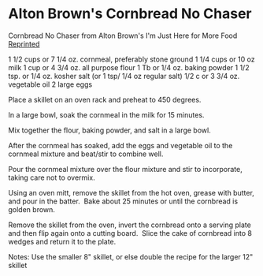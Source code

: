 # Alton Brown's Cornbread No Chaser

Cornbread No Chaser
from Alton Brown's I'm Just Here for More Food
[Reprinted](http://ediblegivens.blogspot.com/2010/11/alton-browns-cornbread-no-chaser.html)

1 1/2 cups or 7 1/4 oz. cornmeal, preferably stone ground
1 1/4 cups or 10 oz milk
1 cup or 4 3/4 oz. all purpose flour
1 Tb or 1/4 oz. baking powder
1 1/2 tsp. or 1/4 oz. kosher salt (or 1 tsp/ 1/4 oz regular salt)
1/2 c or 3 3/4 oz. vegetable oil
2 large eggs

Place a skillet on an oven rack and preheat to 450 degrees.

In a large bowl, soak the cornmeal in the milk for 15 minutes.

Mix together the flour, baking powder, and salt in a large bowl.

After the cornmeal has soaked, add the eggs and vegetable oil to the cornmeal mixture and beat/stir to combine well.

Pour the cornmeal mixture over the flour mixture and stir to incorporate, taking care not to overmix.

Using an oven mitt, remove the skillet from the hot oven, grease with butter, and pour in the batter.  Bake about 25 minutes or until the cornbread is golden brown.

Remove the skillet from the oven, invert the cornbread onto a serving plate and then flip again onto a cutting board.  Slice the cake of cornbread into 8 wedges and return it to the plate.

Notes:
Use the smaller 8" skillet, or else double the recipe for the larger 12" skillet
